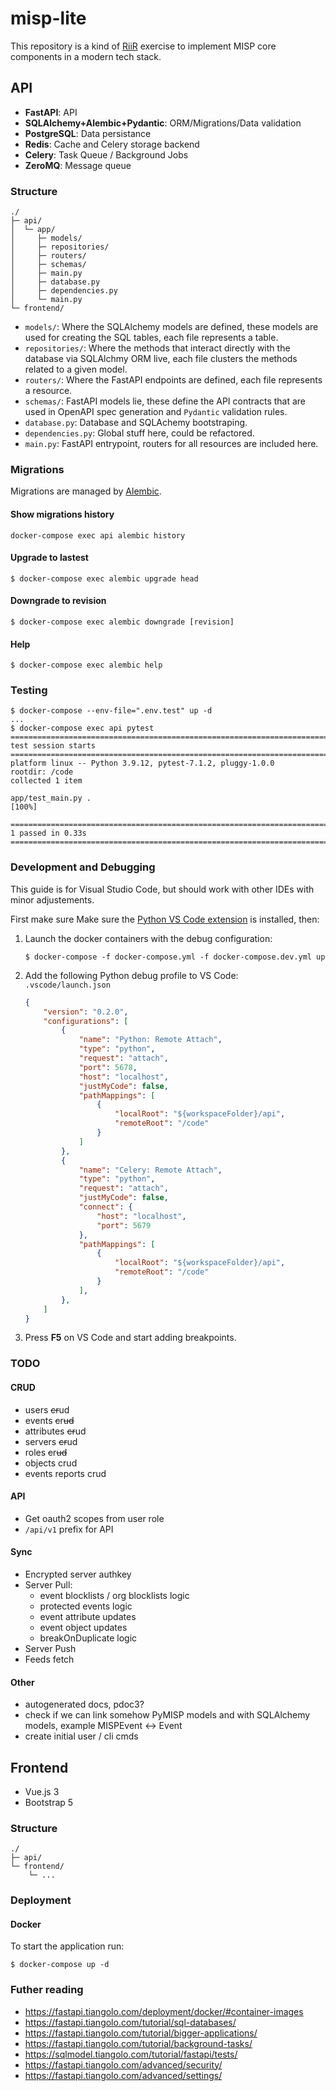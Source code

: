 # misp-lite
This repository is a kind of [RiiR](https://transitiontech.ca/random/RIIR) exercise to implement MISP core components in a modern tech stack.

## API
* **FastAPI**: API
* **SQLAlchemy+Alembic+Pydantic**: ORM/Migrations/Data validation
* **PostgreSQL**: Data persistance
* **Redis**: Cache and Celery storage backend
* **Celery**: Task Queue / Background Jobs
* **ZeroMQ**: Message queue

### Structure
```
./
├─ api/
│  └─ app/
│     ├─ models/
│     ├─ repositories/
│     ├─ routers/
│     ├─ schemas/
│     ├─ main.py
│     ├─ database.py
│     ├─ dependencies.py
│     └─ main.py
└─ frontend/
```

* `models/`: Where the SQLAlchemy models are defined, these models are used for creating the SQL tables, each file represents a table.
* `repositories/`: Where the methods that interact directly with the database via SQLAlchmy ORM live, each file clusters the methods related to a given model.
*  `routers/`: Where the FastAPI endpoints are defined, each file represents a resource.
*  `schemas/`: FastAPI models lie, these define the API contracts that are used in OpenAPI spec generation and `Pydantic` validation rules.
*  `database.py`: Database and SQLAchemy bootstraping.
*  `dependencies.py`: Global stuff here, could be refactored.
*  `main.py`: FastAPI entrypoint, routers for all resources are included here.

### Migrations
Migrations are managed by [Alembic](https://alembic.sqlalchemy.org).

#### Show migrations history
```
docker-compose exec api alembic history
```
#### Upgrade to lastest
```
$ docker-compose exec alembic upgrade head
```
#### Downgrade to revision
```
$ docker-compose exec alembic downgrade [revision]
```

#### Help
```
$ docker-compose exec alembic help 
```

### Testing
```
$ docker-compose --env-file=".env.test" up -d
...
$ docker-compose exec api pytest
=========================================================================================== test session starts ===========================================================================================
platform linux -- Python 3.9.12, pytest-7.1.2, pluggy-1.0.0
rootdir: /code
collected 1 item                                                                                                                                                                                          

app/test_main.py .                                                                                                                                                                                  [100%]

============================================================================================ 1 passed in 0.33s ============================================================================================
```


### Development and Debugging
This guide is for Visual Studio Code, but should work with other IDEs with minor adjustements.

First make sure Make sure the [Python VS Code extension](https://marketplace) is installed, then:


1. Launch the docker containers with the debug configuration:
    ```
    $ docker-compose -f docker-compose.yml -f docker-compose.dev.yml up
    ```
2. Add the following Python debug profile to VS Code: `.vscode/launch.json`
    ```json
    {
        "version": "0.2.0",
        "configurations": [
            {
                "name": "Python: Remote Attach",
                "type": "python",
                "request": "attach",
                "port": 5678,
                "host": "localhost",
                "justMyCode": false,
                "pathMappings": [
                    {
                        "localRoot": "${workspaceFolder}/api",
                        "remoteRoot": "/code"
                    }
                ]
            },
            {
                "name": "Celery: Remote Attach",
                "type": "python",
                "request": "attach",
                "justMyCode": false,
                "connect": {
                    "host": "localhost",
                    "port": 5679
                },
                "pathMappings": [
                    {
                        "localRoot": "${workspaceFolder}/api",
                        "remoteRoot": "/code"
                    }
                ],
            },
        ]
    }
    ```

3. Press **F5** on VS Code and start adding breakpoints.

### TODO

#### CRUD
- users ~~cr~~ud
- events ~~c~~r~~ud~~
- attributes ~~cr~~ud
- servers ~~cr~~ud
- roles ~~c~~r~~ud~~
- objects crud
- events reports crud

#### API
- Get oauth2 scopes from user role
- `/api/v1` prefix for API

#### Sync
- Encrypted server authkey
- Server Pull:
  - event blocklists / org blocklists logic
  - protected events logic
  - event attribute updates
  - event object updates
  - breakOnDuplicate logic
- Server Push
- Feeds fetch

#### Other
- autogenerated docs, pdoc3?
- check if we can link somehow PyMISP models and with SQLAlchemy models, example MISPEvent <-> Event
- create initial user / cli cmds

## Frontend
* Vue.js 3
* Bootstrap 5

### Structure
```
./
├─ api/
└─ frontend/
    └─ ...
```

### Deployment
#### Docker
To start the application run:

```
$ docker-compose up -d
```

### Futher reading
* https://fastapi.tiangolo.com/deployment/docker/#container-images
* https://fastapi.tiangolo.com/tutorial/sql-databases/
* https://fastapi.tiangolo.com/tutorial/bigger-applications/
* https://fastapi.tiangolo.com/tutorial/background-tasks/
* https://sqlmodel.tiangolo.com/tutorial/fastapi/tests/
* https://fastapi.tiangolo.com/advanced/security/
* https://fastapi.tiangolo.com/advanced/settings/


